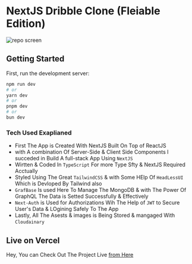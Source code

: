 # NextJS Dribble Clone (Fleiable Edition)

![repo screen](https://github.com/mahmoud-bebars/next-dribble-clone/assets/66588352/8b307280-b90c-45d0-8ed5-817d5d7c037a)


## Getting Started

First, run the development server:

```bash
npm run dev
# or
yarn dev
# or
pnpm dev
# or
bun dev
```

### Tech Used Exaplianed

* First The App is Created With NextJS Built On Top of ReactJS
* with A combination Of Server-Side & Client Side Components I succeded in Build A full-stack App Using `NextJS`
* Wirtten & Coded In `TypeScript` For more Type Sfty & NextJS Required Acctually
* Styled Using The Great `TailwindCSS` & with Some HElp Of `HeadLessUI` Which is Devloped By Tailwind also
* `GrafBase` Is used Here To Manage The MongoDB & with The Power Of GraphQL The Data is Setted Successfully & Effectively
* `Next-Auth` is Used for Authorizations Wih The Help of `JWT` to Secure User's Data & LOgining Safely To The App
* Lastly, All The Asests & images is Being Stored & mangaged With `Cloudainary`



## Live on Vercel

Hey, You can Check Out The Project Live [from Here](https://flexiable-clone.vercel.app/)
